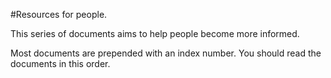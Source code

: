 #Resources for people.

This series of documents aims to help people become more informed.

Most documents are prepended with an index number. You should read the documents in this order.
